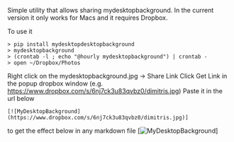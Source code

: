 Simple utility that allows sharing mydesktopbackground.
In the current version it only works for Macs and it requires Dropbox.

To use it
```
> pip install mydesktopdesktopbackground
> mydesktopbackground
> (crontab -l ; echo "@hourly mydesktopbackground") | crontab -
> open ~/Dropbox/Photos
```
Right click on the mydesktopbackground.jpg -> Share Link 
Click Get Link in the popup dropbox window
(e.g. https://www.dropbox.com/s/6nj7ck3u83qvbz0/dimitris.jpg)
Paste it in the url below  
```
[![MyDesktopBackground](https://www.dropbox.com/s/6nj7ck3u83qvbz0/dimitris.jpg)]
```
to get the effect below in any markdown file
[![MyDesktopBackground](https://www.dropbox.com/s/6nj7ck3u83qvbz0/dimitris.jpg)]


